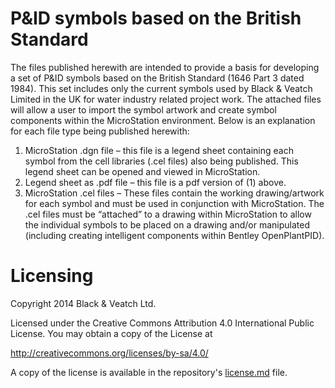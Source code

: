 P&ID symbols based on the British Standard
============================

The files published herewith are intended to provide a basis for developing a set of P&ID symbols based on the British Standard (1646 Part 3 dated 1984).  This set includes only the current symbols used by Black & Veatch Limited in the UK for water industry related project work.  The attached files will allow a user to import the symbol artwork and create symbol components within the MicroStation environment.  Below is an explanation for each file type being published herewith:

1.	MicroStation .dgn file – this file is a legend sheet containing each symbol from the cell libraries (.cel files) also being published.  This legend sheet can be opened and viewed in MicroStation.
2.	Legend sheet as .pdf file – this file is a pdf version of (1) above.
3.	MicroStation .cel files – These files contain the working drawing/artwork for each symbol and must be used in conjunction with MicroStation.  The .cel files must be “attached” to a drawing within MicroStation to allow the individual symbols to be placed on a drawing and/or manipulated (including creating intelligent components within Bentley OpenPlantPID).

Licensing
==============================
Copyright 2014 Black & Veatch Ltd.

Licensed under the Creative Commons Attribution 4.0 International Public License. You may obtain a copy of the License at

http://creativecommons.org/licenses/by-sa/4.0/

A copy of the license is available in the repository's <a href="https://raw.github.com/BVLtd/PID-Symbols-BritishStandard/master/License.md">license.md</a> file.
